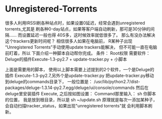 # Unregistered-Torrents

很多人利用IRSSI刷各种站点时，如果设置0延迟，经常会遇到unregistered torrents,尤其是
刷各种0-day站点，如果等客户端自动刷新，那可是30分钟的间隔…… 而设置延迟一般也得
40S多，这时候效率就低很多了。
那么有没办法解决这个trackers更新时间呢？ 相信很多人如果在电脑前， R某种子出现
“Unregistered Torrents”手动使用update trackers能解决， 但不可能一直在电脑前盯着，所以
下面介绍一种脚本自动帮你完成。
条件：
Root权限
需要软件：
Deluge的插件Execute-1.3-py2.7 + update-tracker.py + 小脚本

上面是需要用的脚本， 使用以上脚本需要上述提到的2个软件，一个是Deluge的插件
Execute-1.3-py2.7,另外个是update-tracker.py
把update-tracker.py移动到deluge的commands目录下， 一般位置是：
/usr/lib/python2.7/dist-packages/deluge-1.3.14-py2.7.egg/deluge/ui/console/commands
然后在deluge里安装插件 Execute, 之后按如图设置：
Command那里输入： sh 你脚本的位置， 我是放到根目录，所以是 sh ~/update.sh
原理就是每次一添加某种子，会自动扫描tracker_status，如果出现"unregistered torrents"就
会利用脚本刷新。
